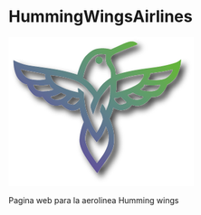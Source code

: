 # HummingWingsAirlines

![logo](https://github.com/IngSebastianGomez/HummingWingsAirlines/blob/main/Src/Logo_HummingWings%20(3).png?raw=true)

Pagina web para la aerolinea Humming wings
